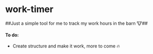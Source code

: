 # work-timer
##Just a simple tool for me to track my work hours in the barn 🐮##

<h4>To do:</h4>
<ul>
  <li>Create structure and make it work, more to come 🔥</li>
</ul>
